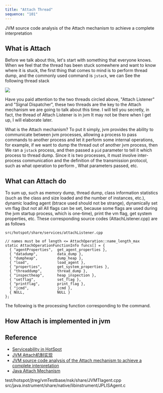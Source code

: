 ```yaml
---
title: "Attach Thread"
sequence: "101"
---
```



JVM source code analysis of the Attach mechanism to achieve a complete interpretation

## What is Attach

Before we talk about this, let's start with something that everyone knows.
When we feel that the thread has been stuck somewhere and want to know where it is stuck,
the first thing that comes to mind is to perform thread dump, and the commonly used command is `jstack`,
we can See the following thread stack

![](http://mmbiz.qpic.cn/mmbiz/rVjEtFN3qZCRwZCrSWv8pa9wsWZ5I7kWVbosynXvZzvGOEvDvAicwAOhggebxTHNH6Jt5VicNNZrZGqeM4LicicL7g/0)

Have you paid attention to the two threads circled above, "Attach Listener" and "Signal Dispatcher",
these two threads are the key to the Attach mechanism we are going to talk about this time.
I will tell you secretly, in fact, the thread of Attach Listener is in jvm
It may not be there when I get up, I will elaborate later.

What is the Attach mechanism?
To put it simply, jvm provides the ability to communicate between jvm processes,
allowing a process to pass commands to another process and let it perform some internal operations,
for example, if we want to dump the thread out of another jvm process,
then We ran a `jstack` process, and then passed a `pid` parameter to tell it which process to thread dump.
Since it is two processes, it must involve inter-process communication and the definition of the transmission protocol,
such as what operation to perform , What parameters passed, etc.

## What can Attach do

To sum up, such as memory dump, thread dump, class information statistics
(such as the class and size loaded and the number of instances, etc.),
dynamic loading agent (btrace used should not be strange),
dynamically set vm flag
(but not all All flags can be set, because some flags are used during the jvm startup process, which is one-time),
print the vm flag, get system properties, etc.
These corresponding source codes (AttachListener.cpp) are as follows

```text
src/hotspot/share/services/attachListener.cpp
```

```text
// names must be of length <= AttachOperation::name_length_max
static AttachOperationFunctionInfo funcs[] = {
  { "agentProperties",  get_agent_properties },
  { "datadump",         data_dump },
  { "dumpheap",         dump_heap },
  { "load",             load_agent },
  { "properties",       get_system_properties },
  { "threaddump",       thread_dump },
  { "inspectheap",      heap_inspection },
  { "setflag",          set_flag },
  { "printflag",        print_flag },
  { "jcmd",             jcmd },
  { NULL,               NULL }
};
```

The following is the processing function corresponding to the command.

## How Attach is implemented in jvm

## Reference

- [Serviceability in HotSpot](https://openjdk.java.net/groups/hotspot/docs/Serviceability.html)
- [JVM Attach机制实现](http://lovestblog.cn/blog/2014/06/18/jvm-attach/)
- [JVM source code analysis of the Attach mechanism to achieve a complete interpretation](https://titanwolf.org/Network/Articles/Article?AID=a9e4799e-5fb5-4909-a8ca-92fa2c328208)
- [Java Attach Mechanism](https://wenfeng-gao.github.io/post/java-attach-mechanism/)

test/hotspot/jtreg/vmTestbase/nsk/share/JVMTIagent.cpp
src/java.instrument/share/native/libinstrument/JPLISAgent.c
